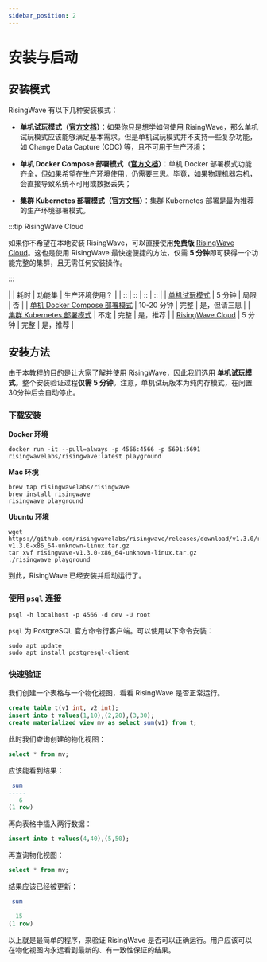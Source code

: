 ```yaml
---
sidebar_position: 2
---
```


# 安装与启动

## 安装模式

RisingWave 有以下几种安装模式：

- **单机试玩模式（[官方文档](https://docs.risingwave.com/docs/current/risingwave-trial/?method=overview)）**：如果你只是想学如何使用 RisingWave，那么单机试玩模式应该能够满足基本需求。但是单机试玩模式并不支持一些复杂功能，如 Change Data Capture (CDC) 等，且不可用于生产环境；

- **单机 Docker Compose 部署模式（[官方文档](https://docs.risingwave.com/docs/current/risingwave-trial/?method=docker-compose)）**：单机 Docker 部署模式功能齐全，但如果希望在生产环境使用，仍需要三思。毕竟，如果物理机器宕机，会直接导致系统不可用或数据丢失；

- **集群 Kubernetes 部署模式（[官方文档](https://docs.risingwave.com/docs/dev/risingwave-kubernetes/)）**：集群 Kubernetes 部署是最为推荐的生产环境部署模式。

:::tip RisingWave Cloud

如果你不希望在本地安装 RisingWave，可以直接使用**免费版** [RisingWave Cloud](https://cloud.risingwave.com/)。这也是使用 RisingWave 最快速便捷的方法，仅需 **5 分钟**即可获得一个功能完整的集群，且无需任何安装操作。

:::

|  | 耗时 | 功能集 | 生产环境使用？ |
| :: | :: | :: | :: |
|  [单机试玩模式](https://docs.risingwave.com/docs/current/risingwave-trial/?method=overview)   |  5 分钟      | 局限 | 否 |
|  [单机 Docker Compose 部署模式](https://docs.risingwave.com/docs/current/risingwave-trial/?method=docker-compose)  | 10-20 分钟        | 完整 | 是，但请三思 |
|  [集群 Kubernetes 部署模式](https://docs.risingwave.com/docs/dev/risingwave-kubernetes/)  | 不定        | 完整 | 是，推荐 |
|  [RisingWave Cloud](https://cloud.risingwave.com/)  | 5 分钟        | 完整 | 是，推荐 |

## 安装方法

由于本教程的目的是让大家了解并使用 RisingWave，因此我们选用 **单机试玩模式**。整个安装验证过程**仅需 5 分钟**。注意，单机试玩版本为纯内存模式，在闲置30分钟后会自动停止。


### 下载安装
**Docker 环境**
```shell
docker run -it --pull=always -p 4566:4566 -p 5691:5691 risingwavelabs/risingwave:latest playground
```

**Mac 环境**
```shell
brew tap risingwavelabs/risingwave
brew install risingwave
risingwave playground
```

**Ubuntu 环境**
```shell
wget https://github.com/risingwavelabs/risingwave/releases/download/v1.3.0/risingwave-v1.3.0-x86_64-unknown-linux.tar.gz
tar xvf risingwave-v1.3.0-x86_64-unknown-linux.tar.gz
./risingwave playground
```

到此，RisingWave 已经安装并启动运行了。

### 使用 `psql` 连接
```shell
psql -h localhost -p 4566 -d dev -U root
```

`psql` 为 PostgreSQL 官方命令行客户端。可以使用以下命令安装：
```shell
sudo apt update
sudo apt install postgresql-client
```

### 快速验证
我们创建一个表格与一个物化视图，看看 RisingWave 是否正常运行。
```sql
create table t(v1 int, v2 int);
insert into t values(1,10),(2,20),(3,30);
create materialized view mv as select sum(v1) from t;
```

此时我们查询创建的物化视图：
```sql
select * from mv;
```

应该能看到结果：
```sql
 sum
-----
   6
(1 row)
```

再向表格中插入两行数据：
```sql
insert into t values(4,40),(5,50);
```

再查询物化视图：
```sql
select * from mv;
```

结果应该已经被更新：
```sql
 sum
-----
  15
(1 row)
```

以上就是最简单的程序，来验证 RisingWave 是否可以正确运行。用户应该可以在物化视图内永远看到最新的、有一致性保证的结果。
